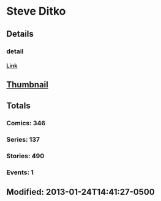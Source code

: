 # Steve  Ditko 
## Details
### detail
#### [Link](http://marvel.com/comics/creators/32/steve_ditko?utm_campaign=apiRef&utm_source=225578a89fc76f3d20fbffda5d17a88d)
## [Thumbnail](http://i.annihil.us/u/prod/marvel/i/mg/b/e0/4bc380bd24fe2.jpg)
## Totals
### Comics: 346
### Series: 137
### Stories: 490
### Events: 1
## Modified: 2013-01-24T14:41:27-0500